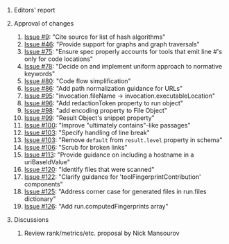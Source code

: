 1. Editors' report
2. Approval of changes
    1. [Issue #9](https://github.com/oasis-tcs/sarif-spec/issues/8): "Cite source for list of hash algorithms"
    2. [Issue #46](https://github.com/oasis-tcs/sarif-spec/issues/46): "Provide support for graphs and graph traversals"
    3. [Issue #75](https://github.com/oasis-tcs/sarif-spec/issues/75): "Ensure spec properly accounts for tools that emit line #'s only for code locations"
    4. [Issue #78](https://github.com/oasis-tcs/sarif-spec/issues/78): "Decide on and implement uniform approach to normative keywords"
    5. [Issue #80](https://github.com/oasis-tcs/sarif-spec/issues/80): "Code flow simplification"
    6. [Issue #86](https://github.com/oasis-tcs/sarif-spec/issues/86): "Add path normalization guidance for URLs"
    7. [Issue #95](https://github.com/oasis-tcs/sarif-spec/issues/95): "invocation.fileName -> invocation.executableLocation"
    8. [Issue #96](https://github.com/oasis-tcs/sarif-spec/issues/96): "Add redactionToken property to run object"
    9. [Issue #98](https://github.com/oasis-tcs/sarif-spec/issues/98): "add encoding property to File Object"
    9. [Issue #99](https://github.com/oasis-tcs/sarif-spec/issues/99): "Result Object's snippet property"
    10. [Issue #100](https://github.com/oasis-tcs/sarif-spec/issues/100): "Improve "ultimately contains"-like passages"
    11. [Issue #103](https://github.com/oasis-tcs/sarif-spec/issues/103): "Specify handling of line break"
    12. [Issue #103](https://github.com/oasis-tcs/sarif-spec/issues/103): "Remove `default` from `result.level` property in schema"
    13. [Issue #106](https://github.com/oasis-tcs/sarif-spec/issues/106): "Scrub for broken links"
    14. [Issue #113](https://github.com/oasis-tcs/sarif-spec/issues/113): "Provide guidance on including a hostname in a uriBaseIdValue"
    15. [Issue #120](https://github.com/oasis-tcs/sarif-spec/issues/120): "Identify files that were scanned"
    16. [Issue #122](https://github.com/oasis-tcs/sarif-spec/issues/122): "Clarify guidance for 'toolFingerprintContribution' components"
    17. [Issue #125](https://github.com/oasis-tcs/sarif-spec/issues/125): "Address corner case for generated files in run.files dictionary"
    18. [Issue #126](https://github.com/oasis-tcs/sarif-spec/issues/126): "Add run.computedFingerprints array"     

3. Discussions
    1. Review rank/metrics/etc. proposal by Nick Mansourov
